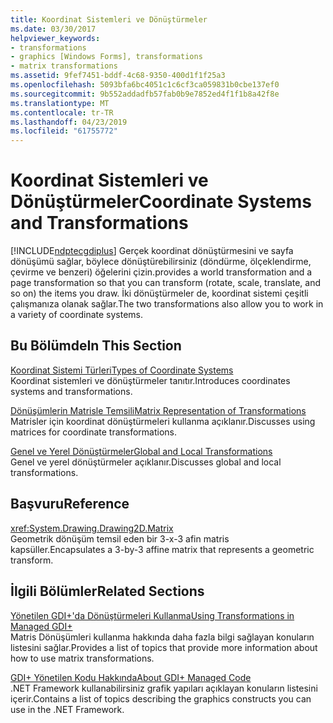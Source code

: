 ```yaml
---
title: Koordinat Sistemleri ve Dönüştürmeler
ms.date: 03/30/2017
helpviewer_keywords:
- transformations
- graphics [Windows Forms], transformations
- matrix transformations
ms.assetid: 9fef7451-bddf-4c68-9350-400d1f1f25a3
ms.openlocfilehash: 5093bfa6bc4051c1c6cf3ca059831b0cbe137ef0
ms.sourcegitcommit: 9b552addadfb57fab0b9e7852ed4f1f1b8a42f8e
ms.translationtype: MT
ms.contentlocale: tr-TR
ms.lasthandoff: 04/23/2019
ms.locfileid: "61755772"
---
```

# <a name="coordinate-systems-and-transformations"></a><span data-ttu-id="78368-102">Koordinat Sistemleri ve Dönüştürmeler</span><span class="sxs-lookup"><span data-stu-id="78368-102">Coordinate Systems and Transformations</span></span>
[!INCLUDE[ndptecgdiplus](../../../../includes/ndptecgdiplus-md.md)] <span data-ttu-id="78368-103">Gerçek koordinat dönüştürmesini ve sayfa dönüşümü sağlar, böylece dönüştürebilirsiniz (döndürme, ölçeklendirme, çevirme ve benzeri) öğelerini çizin.</span><span class="sxs-lookup"><span data-stu-id="78368-103">provides a world transformation and a page transformation so that you can transform (rotate, scale, translate, and so on) the items you draw.</span></span> <span data-ttu-id="78368-104">İki dönüştürmeler de, koordinat sistemi çeşitli çalışmanıza olanak sağlar.</span><span class="sxs-lookup"><span data-stu-id="78368-104">The two transformations also allow you to work in a variety of coordinate systems.</span></span>  
  
## <a name="in-this-section"></a><span data-ttu-id="78368-105">Bu Bölümde</span><span class="sxs-lookup"><span data-stu-id="78368-105">In This Section</span></span>  
 [<span data-ttu-id="78368-106">Koordinat Sistemi Türleri</span><span class="sxs-lookup"><span data-stu-id="78368-106">Types of Coordinate Systems</span></span>](types-of-coordinate-systems.md)  
 <span data-ttu-id="78368-107">Koordinat sistemleri ve dönüştürmeler tanıtır.</span><span class="sxs-lookup"><span data-stu-id="78368-107">Introduces coordinates systems and transformations.</span></span>  
  
 [<span data-ttu-id="78368-108">Dönüşümlerin Matrisle Temsili</span><span class="sxs-lookup"><span data-stu-id="78368-108">Matrix Representation of Transformations</span></span>](matrix-representation-of-transformations.md)  
 <span data-ttu-id="78368-109">Matrisler için koordinat dönüştürmeleri kullanma açıklanır.</span><span class="sxs-lookup"><span data-stu-id="78368-109">Discusses using matrices for coordinate transformations.</span></span>  
  
 [<span data-ttu-id="78368-110">Genel ve Yerel Dönüştürmeler</span><span class="sxs-lookup"><span data-stu-id="78368-110">Global and Local Transformations</span></span>](global-and-local-transformations.md)  
 <span data-ttu-id="78368-111">Genel ve yerel dönüştürmeler açıklanır.</span><span class="sxs-lookup"><span data-stu-id="78368-111">Discusses global and local transformations.</span></span>  
  
## <a name="reference"></a><span data-ttu-id="78368-112">Başvuru</span><span class="sxs-lookup"><span data-stu-id="78368-112">Reference</span></span>  
 <xref:System.Drawing.Drawing2D.Matrix>  
 <span data-ttu-id="78368-113">Geometrik dönüşüm temsil eden bir 3-x-3 afin matris kapsüller.</span><span class="sxs-lookup"><span data-stu-id="78368-113">Encapsulates a 3-by-3 affine matrix that represents a geometric transform.</span></span>  
  
## <a name="related-sections"></a><span data-ttu-id="78368-114">İlgili Bölümler</span><span class="sxs-lookup"><span data-stu-id="78368-114">Related Sections</span></span>  
 [<span data-ttu-id="78368-115">Yönetilen GDI+'da Dönüştürmeleri Kullanma</span><span class="sxs-lookup"><span data-stu-id="78368-115">Using Transformations in Managed GDI+</span></span>](using-transformations-in-managed-gdi.md)  
 <span data-ttu-id="78368-116">Matris Dönüşümleri kullanma hakkında daha fazla bilgi sağlayan konuların listesini sağlar.</span><span class="sxs-lookup"><span data-stu-id="78368-116">Provides a list of topics that provide more information about how to use matrix transformations.</span></span>  
  
 [<span data-ttu-id="78368-117">GDI+ Yönetilen Kodu Hakkında</span><span class="sxs-lookup"><span data-stu-id="78368-117">About GDI+ Managed Code</span></span>](about-gdi-managed-code.md)  
 <span data-ttu-id="78368-118">.NET Framework kullanabilirsiniz grafik yapıları açıklayan konuların listesini içerir.</span><span class="sxs-lookup"><span data-stu-id="78368-118">Contains a list of topics describing the graphics constructs you can use in the .NET Framework.</span></span>
